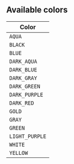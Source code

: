 ## Available colors

| Color          |
|----------------|
| `AQUA`         |
| `BLACK`        |
| `BLUE`         |
| `DARK_AQUA`    |
| `DARK_BLUE`    |
| `DARK_GRAY`    |
| `DARK_GREEN`   |
| `DARK_PURPLE`  |
| `DARK_RED`     |
| `GOLD`         |
| `GRAY`         |
| `GREEN`        |
| `LIGHT_PURPLE` |
| `WHITE`        |
| `YELLOW`       |